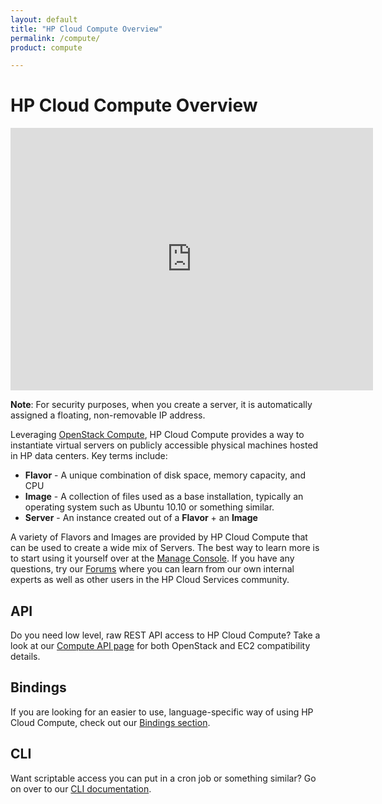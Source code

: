 ```yaml
---
layout: default
title: "HP Cloud Compute Overview"
permalink: /compute/
product: compute

---
```

# HP Cloud Compute Overview

<iframe src="http://player.vimeo.com/video/33922384?title=0&amp;byline=0&amp;portrait=0" width="580" height="420" frameborder="0"> </iframe>

**Note**: For security purposes, when you create a server, it is automatically assigned a floating, non-removable IP address.

Leveraging [OpenStack Compute](http://openstack.org/projects/compute/), HP Cloud Compute provides a way to instantiate virtual servers on publicly accessible physical machines hosted in HP data centers.  Key terms include:

* **Flavor** - A unique combination of disk space, memory capacity, and CPU
* **Image** - A collection of files used as a base installation, typically an operating system such as Ubuntu 10.10 or something similar.
* **Server** - An instance created out of a **Flavor** + an **Image**

A variety of Flavors and Images are provided by HP Cloud Compute that can be used to create a wide mix of Servers.  The best way to learn more is to start using it yourself over at the [Manage Console](https://console.hpcloud.com).  If you have any questions, try our [Forums](https://community.hpcloud.com) where you can learn from our own internal experts as well as other users in the HP Cloud Services community.

## API
Do you need low level, raw REST API access to HP Cloud Compute?  Take a look at our [Compute API page](/api/compute) for both OpenStack and EC2 compatibility details.

## Bindings
If you are looking for an easier to use, language-specific way of using HP Cloud Compute, check out our [Bindings section](/bindings).

## CLI
Want scriptable access you can put in a cron job or something similar?  Go on over to our [CLI documentation](/cli).